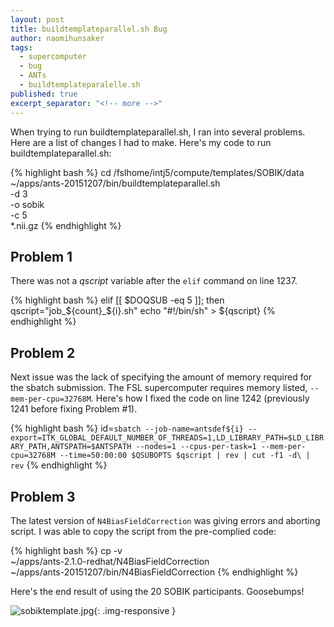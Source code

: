 ```yaml
---
layout: post
title: buildtemplateparallel.sh Bug
author: naomihunsaker
tags: 
  - supercomputer
  - bug
  - ANTs
  - buildtemplateparalelle.sh
published: true
excerpt_separator: "<!-- more -->"
---
```


When trying to run buildtemplateparallel.sh, I ran into several problems. Here are a list of changes I had to make. Here's my code to run buildtemplateparallel.sh:

<!-- more -->

{% highlight bash %}
cd /fslhome/intj5/compute/templates/SOBIK/data
~/apps/ants-20151207/bin/buildtemplateparallel.sh \
-d 3 \
-o sobik \
-c 5 \
*.nii.gz
{% endhighlight %}

## Problem 1

There was not a *qscript* variable after the `elif` command on line 1237.

{% highlight bash %}
elif [[ $DOQSUB -eq 5 ]]; then
      qscript="job_${count}_${i}.sh"
      echo "#!/bin/sh" > ${qscript}
{% endhighlight %}

## Problem 2

Next issue was the lack of specifying the amount of memory required for the sbatch submission. The FSL supercomputer requires memory listed, `--mem-per-cpu=32768M`. Here's how I fixed the code on line 1242 (previously 1241 before fixing Problem #1).

{% highlight bash %}
id=`sbatch --job-name=antsdef${i} --export=ITK_GLOBAL_DEFAULT_NUMBER_OF_THREADS=1,LD_LIBRARY_PATH=$LD_LIBRARY_PATH,ANTSPATH=$ANTSPATH --nodes=1 --cpus-per-task=1 --mem-per-cpu=32768M --time=50:00:00 $QSUBOPTS $qscript | rev | cut -f1 -d\ | rev`
{% endhighlight %}

## Problem 3

The latest version of `N4BiasFieldCorrection` was giving errors and aborting script. I was able to copy the script from the pre-complied code:

{% highlight bash %}
cp -v \
~/apps/ants-2.1.0-redhat/N4BiasFieldCorrection \
~/apps/ants-20151207/bin/N4BiasFieldCorrection
{% endhighlight %}

Here's the end result of using the 20 SOBIK participants. Goosebumps!

![sobiktemplate.jpg]({{site.baseurl}}/media/sobiktemplate.jpg){: .img-responsive }

